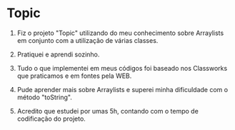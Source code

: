 # Topic

1. Fiz o projeto "Topic" utilizando do meu conhecimento sobre Arraylists em conjunto com a utilização de várias classes.

2. Pratiquei e aprendi sozinho.

3. Tudo o que implementei em meus códigos foi baseado nos Classworks que praticamos e em fontes pela WEB.

4. Pude aprender mais sobre Arraylists e superei minha dificuldade com o método "toString".

5. Acredito que estudei por umas 5h, contando com o tempo de codificação do projeto.
